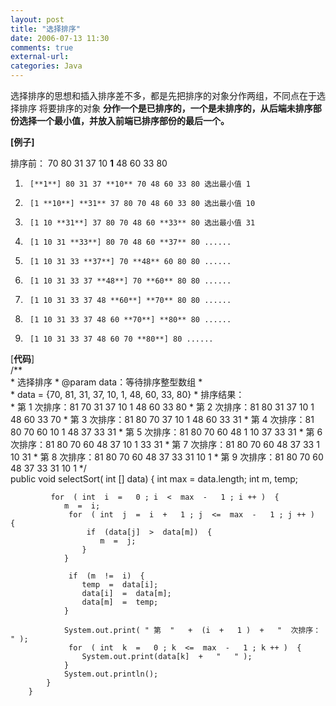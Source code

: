 ```yaml
---
layout: post
title: "选择排序"
date: 2006-07-13 11:30
comments: true
external-url: 
categories: Java
---
```

选择排序的思想和插入排序差不多，都是先把排序的对象分作两组，不同点在于选择排序 将要排序的对象 **分作一个是已排序的，一个是未排序的，从后端未排序部份选择一个最小值，并放入前端已排序部份的最后一个。**
<!-- more -->

**[例子]**

排序前： 70 80 31 37 10 **1** 48 60 33 80  
1.      [**1**] 80 31 37 **10** 70 48 60 33 80 选出最小值 1  
2.      [1 **10**] **31** 37 80 70 48 60 33 80 选出最小值 10  
3.      [1 10 **31**] 37 80 70 48 60 **33** 80 选出最小值 31  
4.      [1 10 31 **33**] 80 70 48 60 **37** 80 ......  
5.      [1 10 31 33 **37**] 70 **48** 60 80 80 ......  
6.      [1 10 31 33 37 **48**] 70 **60** 80 80 ......  
7.      [1 10 31 33 37 48 **60**] **70** 80 80 ......  
8.      [1 10 31 33 37 48 60 **70**] **80** 80 ......  
9.      [1 10 31 33 37 48 60 70 **80**] 80 ......  

[**代码**]  
	/**   
	  * 选择排序
	  *   @param   data：等待排序整型数组
	  *  
	  *  data = {70, 81, 31, 37, 10, 1, 48, 60, 33, 80}
	  *  排序结果：  
	  *        第 1 次排序：81 70 31 37 10 1 48 60 33 80 
	  *        第 2 次排序：81 80 31 37 10 1 48 60 33 70 
	  *        第 3 次排序：81 80 70 37 10 1 48 60 33 31 
	  *        第 4 次排序：81 80 70 60 10 1 48 37 33 31 
	  *        第 5 次排序：81 80 70 60 48 1 10 37 33 31 
	  *        第 6 次排序：81 80 70 60 48 37 10 1 33 31 
	  *        第 7 次排序：81 80 70 60 48 37 33 1 10 31 
	  *        第 8 次排序：81 80 70 60 48 37 33 31 10 1 
	  *        第 9 次排序：81 80 70 60 48 37 33 31 10 1 
	    */  
	public   void  selectSort( int [] data)  {
	         int  max  =  data.length;
	         int  m, temp;
	
	         for  ( int  i  =   0 ; i  <  max  -   1 ; i ++ )  {
	            m  =  i;
	             for  ( int  j  =  i  +   1 ; j  <=  max  -   1 ; j ++ )  {
	                 if  (data[j]  >  data[m])  {
	                    m  =  j;
	                }
	            }
	
	             if  (m  !=  i)  {
	                temp  =  data[i];
	                data[i]  =  data[m];
	                data[m]  =  temp;
	            }
	
	            System.out.print( " 第  "   +  (i  +   1 )  +   "  次排序： " );
	             for  ( int  k  =   0 ; k  <=  max  -   1 ; k ++ )  {
	                System.out.print(data[k]  +   "   " );
	            }
	            System.out.println();
	        }
	    }

